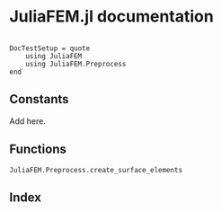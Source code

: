 # JuliaFEM.jl documentation

```@contents
```

```@meta
DocTestSetup = quote
    using JuliaFEM
    using JuliaFEM.Preprocess
end
```

## Constants

Add here.

## Functions

```@docs
JuliaFEM.Preprocess.create_surface_elements
```

## Index

```@index
```

